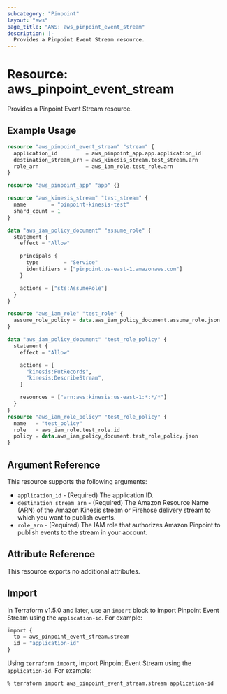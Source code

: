 ```yaml
---
subcategory: "Pinpoint"
layout: "aws"
page_title: "AWS: aws_pinpoint_event_stream"
description: |-
  Provides a Pinpoint Event Stream resource.
---
```


# Resource: aws_pinpoint_event_stream

Provides a Pinpoint Event Stream resource.

## Example Usage

```terraform
resource "aws_pinpoint_event_stream" "stream" {
  application_id         = aws_pinpoint_app.app.application_id
  destination_stream_arn = aws_kinesis_stream.test_stream.arn
  role_arn               = aws_iam_role.test_role.arn
}

resource "aws_pinpoint_app" "app" {}

resource "aws_kinesis_stream" "test_stream" {
  name        = "pinpoint-kinesis-test"
  shard_count = 1
}

data "aws_iam_policy_document" "assume_role" {
  statement {
    effect = "Allow"

    principals {
      type        = "Service"
      identifiers = ["pinpoint.us-east-1.amazonaws.com"]
    }

    actions = ["sts:AssumeRole"]
  }
}

resource "aws_iam_role" "test_role" {
  assume_role_policy = data.aws_iam_policy_document.assume_role.json
}

data "aws_iam_policy_document" "test_role_policy" {
  statement {
    effect = "Allow"

    actions = [
      "kinesis:PutRecords",
      "kinesis:DescribeStream",
    ]

    resources = ["arn:aws:kinesis:us-east-1:*:*/*"]
  }
}
resource "aws_iam_role_policy" "test_role_policy" {
  name   = "test_policy"
  role   = aws_iam_role.test_role.id
  policy = data.aws_iam_policy_document.test_role_policy.json
}
```

## Argument Reference

This resource supports the following arguments:

* `application_id` - (Required) The application ID.
* `destination_stream_arn` - (Required) The Amazon Resource Name (ARN) of the Amazon Kinesis stream or Firehose delivery stream to which you want to publish events.
* `role_arn` - (Required) The IAM role that authorizes Amazon Pinpoint to publish events to the stream in your account.

## Attribute Reference

This resource exports no additional attributes.

## Import

In Terraform v1.5.0 and later, use an `import` block to import Pinpoint Event Stream using the `application-id`. For example:

```terraform
import {
  to = aws_pinpoint_event_stream.stream
  id = "application-id"
}
```

Using `terraform import`, import Pinpoint Event Stream using the `application-id`. For example:

```console
% terraform import aws_pinpoint_event_stream.stream application-id
```
